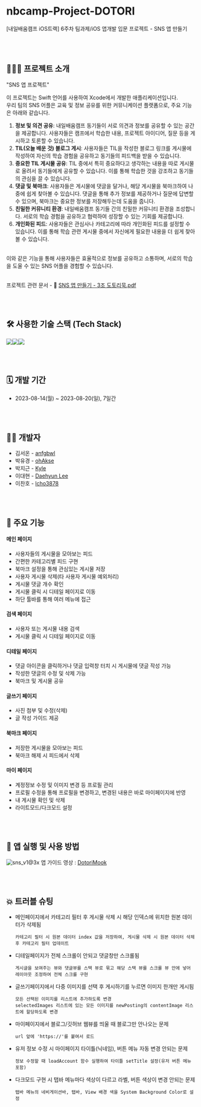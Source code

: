 # nbcamp-Project-DOTORI
[내일배움캠프 iOS트랙] 6주차 팀과제/iOS 앱개발 입문 프로젝트 - SNS 앱 만들기
<br><br><br><br>

## 🧑🏻‍💻 프로젝트 소개
"SNS 앱 프로젝트"<p> 
이 프로젝트는 Swift 언어를 사용하여 Xcode에서 개발한 애플리케이션입니다. <br>
우리 팀의 SNS 어플은 교육 및 정보 공유를 위한 커뮤니케이션 플랫폼으로, 주요 기능은 아래와 같습니다.
1. **정보 및 의견 공유**: 내일배움캠프 동기들이 서로 의견과 정보를 공유할 수 있는 공간을 제공합니다. 사용자들은 캠프에서 학습한 내용, 프로젝트 아이디어, 질문 등을 게시하고 토론할 수 있습니다.
2. **TIL(오늘 배운 것) 블로그 게시**: 사용자들은 TIL을 작성한 블로그 링크를 게시물에 작성하여 자신의 학습 경험을 공유하고 동기들의 피드백을 받을 수 있습니다.
3. **중요한 TIL 게시물 공유**: TIL 중에서 특히 중요하다고 생각하는 내용을 따로 게시물로 올려서 동기들에게 공유할 수 있습니다. 이를 통해 학습한 것을 강조하고 동기들의 관심을 끌 수 있습니다.
4. **댓글 및 북마크**: 사용자들은 게시물에 댓글을 달거나, 해당 게시물을 북마크하여 나중에 쉽게 찾아볼 수 있습니다. 댓글을 통해 추가 정보를 제공하거나 질문에 답변할 수 있으며, 북마크는 중요한 정보를 저장해두는데 도움을 줍니다.
5. **친밀한 커뮤니티 환경**: 내일배움캠프 동기들 간의 친밀한 커뮤니티 환경을 조성합니다. 서로의 학습 경험을 공유하고 협력하여 성장할 수 있는 기회를 제공합니다.
6. **개인화된 피드**: 사용자들은 관심사나 카테고리에 따라 개인화된 피드를 설정할 수 있습니다. 이를 통해 학습 관련 게시물 중에서 자신에게 필요한 내용을 더 쉽게 찾아볼 수 있습니다.
<br>
이와 같은 기능을 통해 사용자들은 효율적으로 정보를 공유하고 소통하며, 서로의 학습을 도울 수 있는 SNS 어플을 경험할 수 있습니다. <br><br>

프로젝트 관련 문서 - 🔗 [SNS 앱 만들기 - 3조 도토리묵.pdf](https://github.com/anfgbwl/DOTORI/files/12391316/SNS.-.3.pdf)

<br><br>

## 🛠️ 사용한 기술 스택 (Tech Stack)
<img src="https://img.shields.io/badge/Swift-F05138?style=for-the-badge&logo=Swift&logoColor=white"><img src="https://img.shields.io/badge/GitHub-181717?style=for-the-badge&logo=github&logoColor=white"><img src="https://img.shields.io/badge/Slack-4A154B?style=for-the-badge&logo=slack&logoColor=white">

<br><br>

## 🗓️ 개발 기간
* 2023-08-14(월) ~ 2023-08-20(일), 7일간

<br><br>

## 💁🏻 개발자
- 김서온 - [anfgbwl](https://github.com/anfgbwl)
- 박유경 - [ohAkse](https://github.com/ohAkse)
- 박지근 - [Kyle](https://github.com/Kyletube)
- 이대현 - [Daehyun Lee](https://github.com/hidaehyunlee)
- 이찬호 - [lcho3878](https://github.com/lcho3878/)

<br><br>

## 📌 주요 기능
#### 메인 페이지
- 사용자들의 게시물을 모아보는 피드
- 간편한 카테고리별 피드 구현
- 북마크 설정을 통해 관심있는 게시물 저장
- 사용자 게시물 삭제(타 사용자 게시물 예외처리)
- 게시물 댓글 개수 확인
- 게시물 클릭 시 디테일 페이지로 이동
- 하단 툴바를 통해 여러 메뉴에 접근
#### 검색 페이지
- 사용자 또는 게시물 내용 검색
- 게시물 클릭 시 디테일 페이지로 이동
#### 디테일 페이지
- 댓글 아이콘을 클릭하거나 댓글 입력창 터치 시 게시물에 댓글 작성 가능 
- 작성한 댓글의 수정 및 삭제 가능
- 북마크 및 게시물 공유
#### 글쓰기 페이지
- 사진 첨부 및 수정(삭제)
- 글 작성 가이드 제공
#### 북마크 페이지
- 저장한 게시물을 모아보는 피드
- 북마크 해제 시 피드에서 삭제
#### 마이 페이지
- 계정정보 수정 및 이미지 변경 등 프로필 관리
- 프로필 수정을 통해 프로필을 변경하고, 변경된 내용은 바로 마이페이지에 반영
- 내 게시물 확인 및 삭제
- 라이트모드/다크모드 설정


<br><br>

## 🧐 앱 실행 및 사용 방법
![sns_v1@3x](https://github.com/anfgbwl/DOTORI/assets/53863005/3ddf32d4-8cfa-4fae-9b3c-5c4dbbdd1eaf)
앱 가이드 영상 : [DotoriMook](https://drive.google.com/file/d/1gSEzXrHzWkupecu_dx-1c6vE_HVLqcb3/view?usp=sharing, "App Guide link")


<br><br>

## 💥 트러블 슈팅
- 메인페이지에서 카테고리 필터 후 게시물 삭제 시 해당 인덱스에 위치한 원본 데이터가 삭제됨
  ```
  카테고리 필터 시 원본 데이터 index 값을 저장하여, 게시물 삭제 시 원본 데이터 삭제 후 카테고리 필터 업데이트
  ```
- 디테일페이지가 전체 스크롤이 안되고 댓글창만 스크롤됨
  ```
  게시글을 보여주는 뷰와 댓글뷰를 스택 뷰로 묶고 해당 스택 뷰를 스크롤 뷰 안에 넣어 레이아웃 조정하여 전체 스크롤 구현
  ```
- 글쓰기페이지에서 다중 이미지를 선택 후 게시하기를 누르면 이미지 한개만 게시됨
  ```
  모든 선택된 이미지를 리스트에 추가하도록 변경
  selectedImages 리스트에 있는 모든 이미지를 newPosting의 contentImage 리스트에 할당하도록 변경
  ```
- 마이페이지에서 블로그/깃허브 웹뷰를 띄울 때 블로그만 안나오는 문제
  ```
  url 앞에 'https://'를 붙여서 로드
  ```
- 유저 정보 수정 시 마이페이지 타이틀(닉네임), 버튼 메뉴 자동 변경 안되는 문제
  ```
  정보 수정할 때 loadAccount 함수 실행하여 타이틀 setTitle 설정(유저 버튼 메뉴 포함)
  ```
- 다크모드 구현 시 탭바 메뉴마다 색상이 다르고 라벨, 버튼 색상이 변경 안되는 문제
  ```
  탭바 메뉴의 네비게이션바, 탭바, View 배경 색을 System Background Color로 설정
  ```
